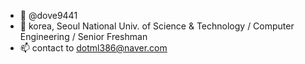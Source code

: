 - 👋 @dove9441
- 👀 korea, Seoul National Univ. of Science & Technology  / Computer Engineering / Senior Freshman
- 📫 contact to dotml386@naver.com

<!---
dove9441/dove9441 is a ✨ special ✨ repository because its `README.md` (this file) appears on your GitHub profile.
You can click the Preview link to take a look at your changes.
--->
